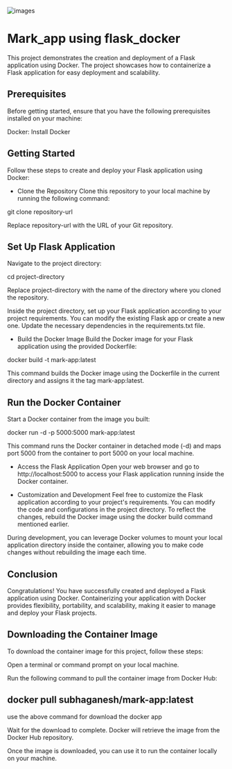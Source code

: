 
![images](https://github.com/subhaganesh/mark_app-using-flask_docker/assets/96689756/54292f9d-9e54-402c-872d-6b2cb79dd577)



# Mark_app using flask_docker 
This project demonstrates the creation and deployment of a Flask application using Docker. The project showcases how to containerize a Flask application for easy deployment and scalability.

## Prerequisites
Before getting started, ensure that you have the following prerequisites installed on your machine:

Docker: Install Docker

## Getting Started
Follow these steps to create and deploy your Flask application using Docker:

* Clone the Repository
Clone this repository to your local machine by running the following command:


git clone repository-url

Replace repository-url with the URL of your Git repository.

## Set Up Flask Application
Navigate to the project directory:

cd project-directory

Replace project-directory
with the name of the directory where you cloned the repository.

Inside the project directory, set up your Flask application according to your project requirements. You can modify the existing Flask app or create a new one. Update the necessary dependencies in the requirements.txt file.

* Build the Docker Image
Build the Docker image for your Flask application using the provided Dockerfile:


docker build -t mark-app:latest

This command builds the Docker image using the Dockerfile in the current directory and assigns it the tag mark-app:latest.

## Run the Docker Container
Start a Docker container from the image you built:

docker run -d -p 5000:5000 mark-app:latest

This command runs the Docker container in detached mode (-d) and maps port 5000 from the container to port 5000 on your local machine.

* Access the Flask Application
Open your web browser and go to http://localhost:5000 to access your Flask application running inside the Docker container.

* Customization and Development
Feel free to customize the Flask application according to your project's requirements. You can modify the code and configurations in the project directory. To reflect the changes, rebuild the Docker image using the docker build command mentioned earlier.

During development, you can leverage Docker volumes to mount your local application directory inside the container, allowing you to make code changes without rebuilding the image each time.

## Conclusion
Congratulations! You have successfully created and deployed a Flask application using Docker. Containerizing your application with Docker provides flexibility, portability, and scalability, making it easier to manage and deploy your Flask projects.

## Downloading the Container Image
To download the container image for this project, follow these steps:

Open a terminal or command prompt on your local machine.

Run the following command to pull the container image from Docker Hub:

## docker pull subhaganesh/mark-app:latest
 use the above command for download the docker app

Wait for the download to complete. Docker will retrieve the image from the Docker Hub repository.

Once the image is downloaded, you can use it to run the container locally on your machine.
